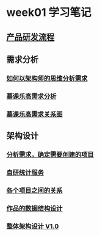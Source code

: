 # week01 学习笔记

## [产品研发流程](https://www.yuque.com/docs/share/62e65b63-572d-462c-9f3c-853e8e19332e?#%20%E3%80%8A%E4%BA%A7%E5%93%81%E7%A0%94%E5%8F%91%E6%B5%81%E7%A8%8B%E3%80%8B)

## 需求分析

### [如何以架构师的思维分析需求](https://www.yuque.com/docs/share/9235e837-7a58-4aef-87c0-49f2c40983f3?#%20%E3%80%8A%E5%A6%82%E4%BD%95%E4%BB%A5%E6%9E%B6%E6%9E%84%E5%B8%88%E7%9A%84%E6%80%9D%E7%BB%B4%E5%88%86%E6%9E%90%E9%9C%80%E6%B1%82%E3%80%8B)

### [慕课乐高需求分析](https://www.yuque.com/docs/share/9235e837-7a58-4aef-87c0-49f2c40983f3?#%20%E3%80%8A%E5%A6%82%E4%BD%95%E4%BB%A5%E6%9E%B6%E6%9E%84%E5%B8%88%E7%9A%84%E6%80%9D%E7%BB%B4%E5%88%86%E6%9E%90%E9%9C%80%E6%B1%82%E3%80%8B)

### [慕课乐高需求关系图](https://www.yuque.com/docs/share/fcc93e16-d45a-4a68-8866-517f54d9d254?#%20%E3%80%8A%E6%85%95%E8%AF%BE%E4%B9%90%E9%AB%98%E9%9C%80%E6%B1%82%E5%85%B3%E7%B3%BB%E5%9B%BE%E3%80%8B)

## 架构设计

### [分析需求，确定需要创建的项目](https://www.yuque.com/docs/share/14b3f13d-cc50-46c2-ab81-aa3e9a5e3c05?#%20%E3%80%8A%E5%88%86%E6%9E%90%E9%9C%80%E6%B1%82%EF%BC%8C%E7%A1%AE%E5%AE%9A%E9%9C%80%E8%A6%81%E5%88%9B%E5%BB%BA%E7%9A%84%E9%A1%B9%E7%9B%AE%E3%80%8B)

### [自研统计服务](https://www.yuque.com/docs/share/3bdde35a-90ab-4299-a7af-9ae834350286?#%20%E3%80%8A%E8%87%AA%E7%A0%94%E7%BB%9F%E8%AE%A1%E6%9C%8D%E5%8A%A1%E3%80%8B)

### [各个项目之间的关系](https://www.yuque.com/docs/share/93fe01da-6f1a-4940-9bd6-6fde63e92e80?#%20%E3%80%8A%E5%90%84%E4%B8%AA%E9%A1%B9%E7%9B%AE%E4%B9%8B%E9%97%B4%E7%9A%84%E5%85%B3%E7%B3%BB%E3%80%8B)

### [作品的数据结构设计](https://www.yuque.com/docs/share/14508126-e673-4995-a813-4a5d88c332fc?#%20%E3%80%8A%E4%BD%9C%E5%93%81%E7%9A%84%E6%95%B0%E6%8D%AE%E7%BB%93%E6%9E%84%E8%AE%BE%E8%AE%A1%E3%80%8B)

### [整体架构设计 V1.0](https://www.yuque.com/docs/share/eba85c41-3443-4b26-95d2-391d5747c98d?#%20%E3%80%8A%E6%95%B4%E4%BD%93%E6%9E%B6%E6%9E%84%E8%AE%BE%E8%AE%A1%20V1.0%E3%80%8B)
